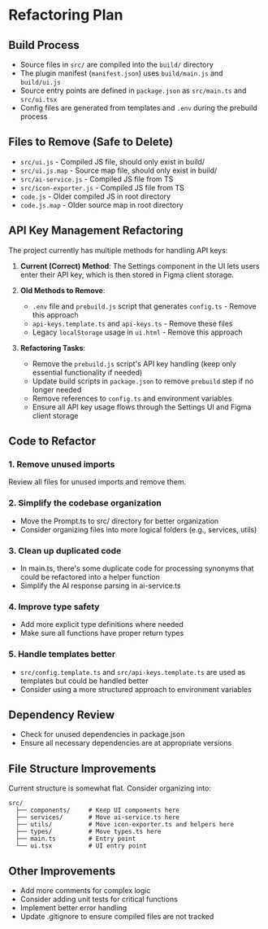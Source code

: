 # Refactoring Plan

## Build Process
- Source files in `src/` are compiled into the `build/` directory
- The plugin manifest (`manifest.json`) uses `build/main.js` and `build/ui.js`
- Source entry points are defined in `package.json` as `src/main.ts` and `src/ui.tsx`
- Config files are generated from templates and `.env` during the prebuild process

## Files to Remove (Safe to Delete)
- `src/ui.js` - Compiled JS file, should only exist in build/
- `src/ui.js.map` - Source map file, should only exist in build/
- `src/ai-service.js` - Compiled JS file from TS
- `src/icon-exporter.js` - Compiled JS file from TS
- `code.js` - Older compiled JS in root directory
- `code.js.map` - Older source map in root directory

## API Key Management Refactoring
The project currently has multiple methods for handling API keys:

1. **Current (Correct) Method**: The Settings component in the UI lets users enter their API key, which is then stored in Figma client storage.

2. **Old Methods to Remove**:
   - `.env` file and `prebuild.js` script that generates `config.ts` - Remove this approach
   - `api-keys.template.ts` and `api-keys.ts` - Remove these files
   - Legacy `localStorage` usage in `ui.html` - Remove this approach
   
3. **Refactoring Tasks**:
   - Remove the `prebuild.js` script's API key handling (keep only essential functionality if needed)
   - Update build scripts in `package.json` to remove `prebuild` step if no longer needed
   - Remove references to `config.ts` and environment variables
   - Ensure all API key usage flows through the Settings UI and Figma client storage

## Code to Refactor

### 1. Remove unused imports
Review all files for unused imports and remove them.

### 2. Simplify the codebase organization
- Move the Prompt.ts to src/ directory for better organization
- Consider organizing files into more logical folders (e.g., services, utils)

### 3. Clean up duplicated code
- In main.ts, there's some duplicate code for processing synonyms that could be refactored into a helper function
- Simplify the AI response parsing in ai-service.ts

### 4. Improve type safety
- Add more explicit type definitions where needed
- Make sure all functions have proper return types

### 5. Handle templates better
- `src/config.template.ts` and `src/api-keys.template.ts` are used as templates but could be handled better
- Consider using a more structured approach to environment variables

## Dependency Review
- Check for unused dependencies in package.json
- Ensure all necessary dependencies are at appropriate versions

## File Structure Improvements
Current structure is somewhat flat. Consider organizing into:

```
src/
  ├── components/     # Keep UI components here
  ├── services/       # Move ai-service.ts here
  ├── utils/          # Move icon-exporter.ts and helpers here
  ├── types/          # Move types.ts here
  ├── main.ts         # Entry point
  └── ui.tsx          # UI entry point
```

## Other Improvements
- Add more comments for complex logic
- Consider adding unit tests for critical functions
- Implement better error handling
- Update .gitignore to ensure compiled files are not tracked 